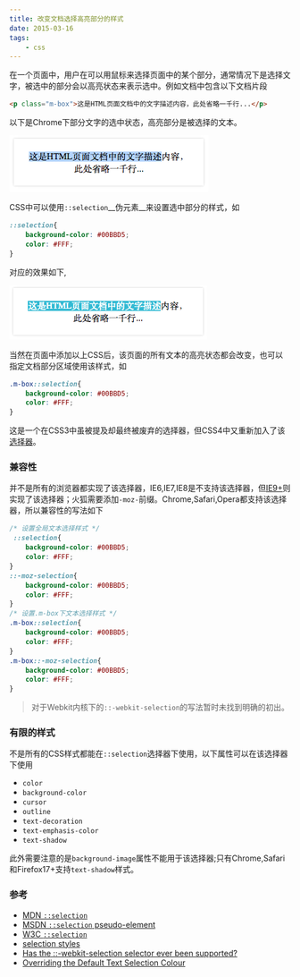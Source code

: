 ```yaml
---
title: 改变文档选择高亮部分的样式
date: 2015-03-16
tags:
    - css
---
```



在一个页面中，用户在可以用鼠标来选择页面中的某个部分，通常情况下是选择文字，被选中的部分会以高亮状态来表示选中。例如文档中包含以下文档片段
```HTML
<p class="m-box">这是HTML页面文档中的文字描述内容，此处省略一千行...</p>
```
以下是Chrome下部分文字的选中状态，高亮部分是被选择的文本。

![image](/img/2015-03-16-1.png)

CSS中可以使用`::selection`__伪元素__来设置选中部分的样式，如
```css
::selection{
    background-color: #00BBD5;
    color: #FFF;
}
```

对应的效果如下,

![image](/img/2015-03-16-2.png)

当然在页面中添加以上CSS后，该页面的所有文本的高亮状态都会改变，也可以指定文档部分区域使用该样式，如
```css
.m-box::selection{
    background-color: #00BBD5;
    color: #FFF;
}
```
这是一个在CSS3中虽被提及却最终被废弃的选择器，但CSS4中又重新加入了该[选择器](3)。

### 兼容性

并不是所有的浏览器都实现了该选择器，IE6,IE7,IE8是不支持该选择器，但[IE9+][2]则实现了该选择器；火狐需要添加`-moz-`前缀。Chrome,Safari,Opera都支持该选择器，所以兼容性的写法如下
```css
/* 设置全局文本选择样式 */
 ::selection{
    background-color: #00BBD5;
    color: #FFF;
}
::-moz-selection{
    background-color: #00BBD5;
    color: #FFF;
}
/* 设置.m-box下文本选择样式 */
.m-box::selection{
    background-color: #00BBD5;
    color: #FFF;
}
.m-box::-moz-selection{
    background-color: #00BBD5;
    color: #FFF;
}
```

>对于Webkit内核下的`::-webkit-selection`的写法暂时未找到明确的初出。

### 有限的样式

不是所有的CSS样式都能在`::selection`选择器下使用，以下属性可以在该选择器下使用

+ `color`
+ `background-color`
+ `cursor`
+ `outline`
+ `text-decoration`
+ `text-emphasis-color`
+ `text-shadow`

此外需要注意的是`background-image`属性不能用于该选择器;只有Chrome,Safari和Firefox17+支持`text-shadow`样式。


### 参考

+ [MDN `::selection`][1]
+ [MSDN `::selection` pseudo-element][2]
+ [W3C `::selection`][3]
+ [selection styles][4]
+ [Has the ::-webkit-selection selector ever been supported?][5]
+ [Overriding the Default Text Selection Colour][6]

[1]: https://developer.mozilla.org/en-US/docs/Web/CSS/::selection
[2]: https://msdn.microsoft.com/zh-cn/library/ie/jj127349
[3]: http://dev.w3.org/csswg/css-pseudo-4/#selectordef-selection
[4]: http://quirksmode.org/css/selectors/selection.html
[5]: http://stackoverflow.com/questions/7545550/has-the-webkit-selection-selector-ever-been-supported
[6]: http://toddmotto.com/overriding-the-default-text-selection-colour/
